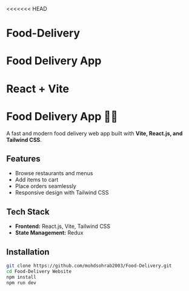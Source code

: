 <<<<<<< HEAD

# Food-Delivery

# Food Delivery App

# React + Vite

# Food Delivery App 🍕🚀

A fast and modern food delivery web app built with **Vite, React.js, and Tailwind CSS**.

## Features

- Browse restaurants and menus
- Add items to cart
- Place orders seamlessly
- Responsive design with Tailwind CSS

## Tech Stack

- **Frontend:** React.js, Vite, Tailwind CSS
- **State Management:** Redux

## Installation

```sh
git clone https://github.com/mohdsohrab2003/Food-Delivery.git
cd Food-Delivery Website
npm install
npm run dev
```
